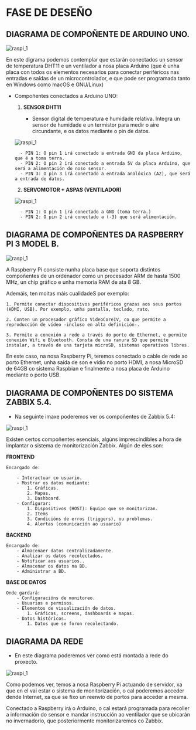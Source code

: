 # FASE DE DESEÑO

## DIAGRAMA DE COMPOÑENTE DE ARDUINO UNO.


![raspi_1](doc/img/imaxes-deseno/dese1.png)


En este digrama podemos contemplar que estarán conectados un sensor de temperatura DHT11 e un ventilador a nosa placa Arduino (que é unha placa con todos os elementos necesarios para conectar periféricos nas entradas e saídas de un microcontrolador, e que pode ser programada tanto en Windows como macOS e GNU/Linux)

- Compoñentes conectados a Arduino UNO:

    1. **SENSOR DHT11**

        - Sensor digital de temperatura e humidade relativa. Integra un sensor de humidade e un termistor para medir o aire circundante, e os datos mediante o pin de datos.

    ![raspi_1](doc/img/imaxes-deseno/dese2.png)

        - PIN 1: O pin 1 irá conectado a entrada GND da placa Arduino, que é a toma terra.
        - PIN 2: O pin 2 irá conectado a entrada 5V da placa Arduino, que será a alimentación do noso sensor.
        - PIN 3: O pin 3 irá conectado a entrada analóxica (A2), que será a entrada de datos.

    2. **SERVOMOTOR + ASPAS (VENTILADOR)**

    ![raspi_1](doc/img/imaxes-deseno/dese3.png)

        - PIN 1: O pin 1 irá conectado a GND (toma terra.)
        - PIN 2: O pin 2 irá conectado a (-3) que será alimentación.

## DIAGRAMA DE COMPOÑENTES DA RASPBERRY PI 3 MODEL B.


 ![raspi_1](doc/img/imaxes-deseno/dese4.png)


A Raspberry Pi consiste nunha placa base que soporta distintos compoñentes de un ordenador como un procesador ARM de hasta 1500 MHz, un chip gráfico e unha memoria RAM de ata 8 GB.

Ademáis, ten moitas máis cualidadeS por exemplo:

    1. Permite conectar dispositivos periféricos grazas aos seus portos (HDMI, USB). Por exemplo, unha pantalla, teclado, rato.

    2. Conten un procesador gráfico VideoCoreIV, co que permite a reproducción de vídeo -incluso en alta definición-.

    3. Permite a conexión a rede a través do porto de Ethernet, e permite conexión Wifi e Bluetooth. Consta de una ranura SD que permite instalar, a través de una tarjeta microSD, sistemas operativos libres.


En este caso, na nosa Raspberry Pi, teremos conectado o cable de rede ao porto Ethernet, unha saída de son e vídio no porto HDMI, a nosa MicroSD de 64GB co sistema Raspbian e finalmente a nosa placa de Arduino mediante o porto USB.


## DIAGRAMA DE COMPOÑENTES DO SISTEMA ZABBIX 5.4.


- Na seguinte imaxe poderemos ver os compoñentes de Zabbix 5.4:

 ![raspi_1](doc/img/imaxes-deseno/dese6.png)

Existen certos compoñentes esenciais, algúns imprescindibles a hora de implantar o sistema de monitorización Zabbix.
Algún de eles son:

**FRONTEND** 

    Encargado de:
        
        - Interactuar co usuario.
        - Mostrar os datos mediante:
            1. Gráficas.
            2. Mapas.
            3. Dashboard.
        - Configurar:
            1. Dispositivos (HOST): Equipo que se monitorizan.
            2. Items
            3. Condicións de erros (triggers), ou problemas.
            4. Alertas (comunicación ao usuario)

**BACKEND**

    Encargado de:
        - Almacenaer datos centralizadamente.
        - Analizar os datos recolectados.
        - Notificar aos usuarios..
        - Almacenar os datos na BD.
        - Administrar a BD.
        
 **BASE DE DATOS**

    Onde gardará:
        - Configuracións de monitoreo.
        - Usuarios e permisos.
        - Elementos de visualización de datos.
            1. Gráficas, screens, dashboards e mapas.
        - Datos históricos.
            1. Datos que se foron recolectando.
       

## DIAGRAMA DA REDE 

- En este diagrama poderemos ver como está montada a rede do proxecto.


 ![raspi_1](doc/img/imaxes-deseno/dese5.png)


Como podemos ver, temos a nosa Raspberry Pi actuando de servidor, xa que en el vai estar o sistema de monitorización, o cal poderemos acceder dende Internet, xa que se fixo un reenvío de portos para acceder a mesma.

Conectado a Raspberry irá o Arduino, o cal estará programada para recoller a información do sensor e mandar instrucción ao ventilador que se ubicarán no invernadorio, que posteriormente monitorizaremos co Zabbix.
